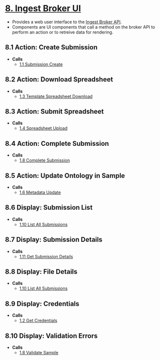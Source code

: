 # [8. Ingest Broker UI](#8-ingest-broker-ui)

* Provides a web user interface to the [Ingest Broker API](#1-ingest-broker-api).
* Components are UI components that call a method on the broker API to perform an action or to retreive data for rendering.

## 8.1 Action: Create Submission
* __Calls__
   * [1.1 Submission Create](#11-submission-create)
   
## 8.2 Action: Download Spreadsheet
* __Calls__
   * [1.3 Template Spreadsheet Download](#13-template-spreadsheet-download)
   
## 8.3 Action: Submit Spreadsheet
* __Calls__
   * [1.4 Spreadsheet Upload](#14-spreadsheet-upload)
   
## 8.4 Action: Complete Submission
* __Calls__
   * [1.8 Complete Submission](#18-complete-submission)
   
## 8.5 Action: Update Ontology in Sample
* __Calls__
   * [1.6 Metadata Update](#16-metadata-update)
   
## 8.6 Display: Submission List
* __Calls__
   * [1.10 List All Submissions](#110-list-all-submissions)
   
## 8.7 Display: Submission Details
* __Calls__
   * [1.11 Get Submission Details](#111-get-submission-details)
   
## 8.8 Display: File Details
* __Calls__
   * [1.10 List All Submissions](#110-list-files-for-submission)
   
## 8.9 Display: Credentials
* __Calls__
   * [1.2 Get Credentials](#12-get-credentials)
   
## 8.10 Display: Validation Errors
* __Calls__
   * [1.8 Validate Sample](#18-validate-sample)
